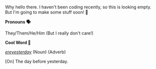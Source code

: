 Why hello there. I haven't been coding recently, so this is looking empty. But I'm going to make some stuff soon! 🔮



**Pronouns 🗣️**

They/Them/He/Him (But I really don't care!)

**Cool Word 📕**

[*ereyesterday*](https://en.wiktionary.org/wiki/ereyesterday) (Noun) (Adverb)

[On] The day before yesterday.
